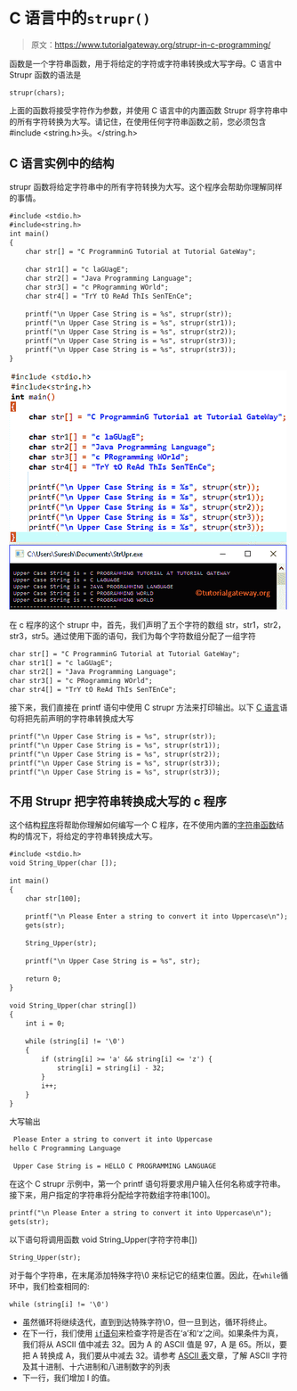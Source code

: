 # C 语言中的`strupr()`

> 原文：<https://www.tutorialgateway.org/strupr-in-c-programming/>

函数是一个字符串函数，用于将给定的字符或字符串转换成大写字母。C 语言中 Strupr 函数的语法是

```
strupr(chars);
```

上面的函数将接受字符作为参数，并使用 C 语言中的内置函数 Strupr 将字符串中的所有字符转换为大写。请记住，在使用任何字符串函数之前，您必须包含#include <string.h>头。</string.h>

## C 语言实例中的结构

strupr 函数将给定字符串中的所有字符转换为大写。这个程序会帮助你理解同样的事情。

```
#include <stdio.h> 
#include<string.h>
int main()
{
	char str[] = "C ProgramminG Tutorial at Tutorial GateWay";

	char str1[] = "c laGUagE";
	char str2[] = "Java Programming Language";
	char str3[] = "c PRogramming WOrld";
	char str4[] = "TrY tO ReAd ThIs SenTEnCe";

 	printf("\n Upper Case String is = %s", strupr(str));
 	printf("\n Upper Case String is = %s", strupr(str1));
 	printf("\n Upper Case String is = %s", strupr(str2));
 	printf("\n Upper Case String is = %s", strupr(str3)); 	
  	printf("\n Upper Case String is = %s", strupr(str3)); 		
}
```

![Strupr in C Programming 1](img/b26aaa31054280e1456c788e4dbd910a.png)

在 c 程序的这个 strupr 中，首先，我们声明了五个字符的数组 str，str1，str2，str3，str5。通过使用下面的语句，我们为每个字符数组分配了一组字符

```
char str[] = "C ProgramminG Tutorial at Tutorial GateWay";
char str1[] = "c laGUagE";
char str2[] = "Java Programming Language";
char str3[] = "c PRogramming WOrld";
char str4[] = "TrY tO ReAd ThIs SenTEnCe";
```

接下来，我们直接在 printf 语句中使用 C strupr 方法来打印输出。以下 [C 语言](https://www.tutorialgateway.org/c-programming/)语句将把先前声明的字符串转换成大写

```
printf("\n Upper Case String is = %s", strupr(str));
printf("\n Upper Case String is = %s", strupr(str1));
printf("\n Upper Case String is = %s", strupr(str2));
printf("\n Upper Case String is = %s", strupr(str3)); 	
printf("\n Upper Case String is = %s", strupr(str3));
```

## 不用 Strupr 把字符串转换成大写的 c 程序

这个结构[程序](https://www.tutorialgateway.org/c-programming-examples/)将帮助你理解如何编写一个 C 程序，在不使用内置的[字符串函数](https://www.tutorialgateway.org/c-string/)结构的情况下，将给定的字符串转换成大写。

```
#include <stdio.h> 
void String_Upper(char []);

int main()
{
	char str[100];

	printf("\n Please Enter a string to convert it into Uppercase\n");
	gets(str);

	String_Upper(str);

	printf("\n Upper Case String is = %s", str);

	return 0;
}

void String_Upper(char string[]) 
{
	int i = 0;

	while (string[i] != '\0') 
	{
    	if (string[i] >= 'a' && string[i] <= 'z') {
        	string[i] = string[i] - 32;
    	}
      	i++;
	}
}
```

大写输出

```
 Please Enter a string to convert it into Uppercase
hello C Programming Language

 Upper Case String is = HELLO C PROGRAMMING LANGUAGE
```

在这个 C strupr 示例中，第一个 printf 语句将要求用户输入任何名称或字符串。接下来，用户指定的字符串将分配给字符数组字符串[100]。

```
printf("\n Please Enter a string to convert it into Uppercase\n");
gets(str);
```

以下语句将调用函数 void String_Upper(字符字符串[])

```
String_Upper(str);
```

对于每个字符串，在末尾添加特殊字符\0 来标记它的结束位置。因此，在`while`循环中，我们检查相同的:

```
while (string[i] != '\0')
```

*   虽然循环将继续迭代，直到到达特殊字符\0，但一旦到达，循环将终止。
*   在下一行，我们使用 [`if`语句](https://www.tutorialgateway.org/if-statement-in-c/)来检查字符是否在‘a’和‘z’之间。如果条件为真，我们将从 ASCII 值中减去 32。因为 A 的 ASCII 值是 97，A 是 65。所以，要把 A 转换成 A，我们要从中减去 32。请参考 [ASCII 表](https://www.tutorialgateway.org/ascii-table/)文章，了解 ASCII 字符及其十进制、十六进制和八进制数字的列表
*   下一行，我们增加 I 的值。